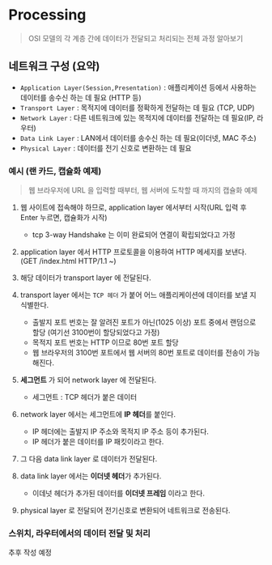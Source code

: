 # Processing
> OSI 모델의 각 계층 간에 데이터가 전달되고 처리되는 전체 과정 알아보기

## 네트워크 구성 (요약)
- `Application Layer(Session,Presentation)` : 애플리케이션 등에서 사용하는 데이터를 송수신 하는 데 필요 (HTTP 등)
- `Transport Layer` : 목적지에 데이터를 정확하게 전달하는 데 필요 (TCP, UDP)
- `Network Layer` : 다른 네트워크에 있는 목적지에 데이터를 전달하는 데 필요(IP, 라우터)
- `Data Link Layer` : LAN에서 데이터를 송수신 하는 데 필요(이더넷, MAC 주소)
- `Physical Layer` : 데이터를 전기 신호로 변환하는 데 필요

### 예시 (랜 카드, 캡슐화 예제)
> 웹 브라우저에 URL 을 입력할 때부터, 웹 서버에 도착할 때 까지의 캡슐화 예제
1. 웹 사이트에 접속해야 하므로, application layer 에서부터 시작(URL 입력 후 Enter 누르면, 캡슐화가 시작)
   - tcp 3-way Handshake 는 이미 완료되어 연결이 확립되었다고 가정
   

2. application layer 에서 HTTP 프로토콜을 이용하여 HTTP 메세지를 보낸다. (GET /index.html HTTP/1.1 ~)


3. 해당 데이터가 transport layer 에 전달된다.


4. transport layer 에서는 `TCP 헤더` 가 붙어 어느 애플리케이션에 데이터를 보낼 지 식별한다.
   - 출발지 포트 번호는 잘 알려진 포트가 아닌(1025 이상) 포트 중에서 랜덤으로 할당 (여기선 3100번이 할당되었다고 가정)
   - 목적지 포트 번호는 HTTP 이므로 80번 포트 할당
   - 웹 브라우저의 3100번 포트에서 웹 서버의 80번 포트로 데이터를 전송이 가능해진다.


5. **세그먼트** 가 되어 network layer 에 전달된다.
   - 세그먼트 : TCP 헤더가 붙은 데이터


6. network layer 에서는 세그먼트에 **IP 헤더**를 붙인다.
   - IP 헤더에는 출발지 IP 주소와 목적지 IP 주소 등이 추가된다.
   - IP 헤더가 붙은 데이터를 IP 패킷이라고 한다.


7. 그 다음 data link layer 로 데이터가 전달된다.


8. data link layer 에서는 **이더넷 헤더**가 추가된다.
   - 이데넛 헤더가 추가된 데이터를 **이더넷 프레임** 이라고 한다.


9. physical layer 로 전달되어 전기신호로 변환되어 네트워크로 전송된다.

### 스위치, 라우터에서의 데이터 전달 및 처리
추후 작성 예정
